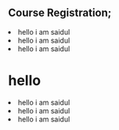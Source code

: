 ## Course Registration;
<li> hello i am saidul</li>
<li> hello i am saidul</li>
<li> hello i am saidul</li>

# hello
<li> hello i am saidul</li>
<li> hello i am saidul</li>
<li> hello i am saidul</li>

